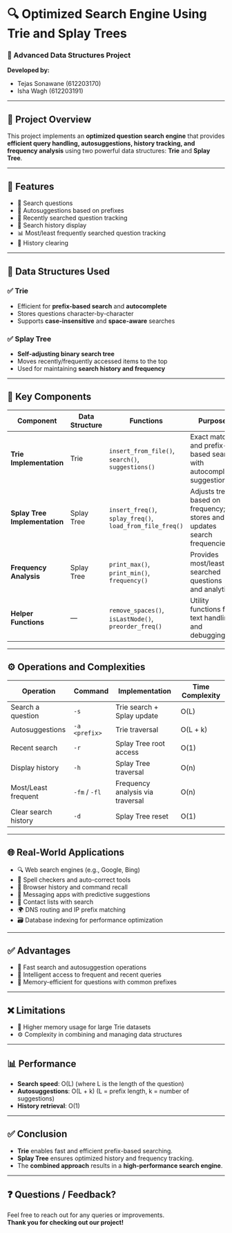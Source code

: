 # 🔍 Optimized Search Engine Using Trie and Splay Trees

### 📘 Advanced Data Structures Project  
**Developed by:**  
- Tejas Sonawane (612203170)  
- Isha Wagh (612203191)

---

## 📌 Project Overview

This project implements an **optimized question search engine** that provides **efficient query handling, autosuggestions, history tracking, and frequency analysis** using two powerful data structures: **Trie** and **Splay Tree**.

---

## 🚀 Features

- 🔎 Search questions
- 🧠 Autosuggestions based on prefixes
- 📜 Recently searched question tracking
- 📂 Search history display
- 📊 Most/least frequently searched question tracking
- 🧹 History clearing

---

## 🧱 Data Structures Used

### ✅ Trie
- Efficient for **prefix-based search** and **autocomplete**
- Stores questions character-by-character
- Supports **case-insensitive** and **space-aware** searches

### ✅ Splay Tree
- **Self-adjusting binary search tree**
- Moves recently/frequently accessed items to the top
- Used for maintaining **search history and frequency**

---

## 🧩 Key Components

| Component                  | Data Structure | Functions                                                  | Purpose                                                                 |
|----------------------------|----------------|------------------------------------------------------------|-------------------------------------------------------------------------|
| **Trie Implementation**    | Trie           | `insert_from_file()`, `search()`, `suggestions()`          | Exact match and prefix-based search with autocomplete suggestions      |
| **Splay Tree Implementation** | Splay Tree     | `insert_freq()`, `splay_freq()`, `load_from_file_freq()`    | Adjusts tree based on frequency; stores and updates search frequencies |
| **Frequency Analysis**     | Splay Tree     | `print_max()`, `print_min()`, `frequency()`                 | Provides most/least searched questions and analytics                   |
| **Helper Functions**       | —              | `remove_spaces()`, `isLastNode()`, `preorder_freq()`        | Utility functions for text handling and debugging                      |

---

## ⚙️ Operations and Complexities

| Operation              | Command        | Implementation                      | Time Complexity     |
|------------------------|----------------|-------------------------------------|---------------------|
| Search a question      | `-s`           | Trie search + Splay update          | O(L)                |
| Autosuggestions        | `-a <prefix>`  | Trie traversal                      | O(L + k)            |
| Recent search          | `-r`           | Splay Tree root access              | O(1)                |
| Display history        | `-h`           | Splay Tree traversal                | O(n)                |
| Most/Least frequent    | `-fm` / `-fl`  | Frequency analysis via traversal    | O(n)                |
| Clear search history   | `-d`           | Splay Tree reset                    | O(1)                |

---

## 🌐 Real-World Applications

- 🔍 Web search engines (e.g., Google, Bing)
- 🧠 Spell checkers and auto-correct tools
- 🧾 Browser history and command recall
- 💬 Messaging apps with predictive suggestions
- 📇 Contact lists with search
- 🌍 DNS routing and IP prefix matching
- 🗃️ Database indexing for performance optimization

---

## ✅ Advantages

- 🚀 Fast search and autosuggestion operations
- 🧠 Intelligent access to frequent and recent queries
- 💾 Memory-efficient for questions with common prefixes

---

## ❌ Limitations

- 🧠 Higher memory usage for large Trie datasets
- ⚙️ Complexity in combining and managing data structures

---

## 📊 Performance

- **Search speed**: O(L) (where L is the length of the question)
- **Autosuggestions**: O(L + k) (L = prefix length, k = number of suggestions)
- **History retrieval**: O(1)

---

## ✅ Conclusion

- **Trie** enables fast and efficient prefix-based searching.
- **Splay Tree** ensures optimized history and frequency tracking.
- The **combined approach** results in a **high-performance search engine**.

---

## ❓ Questions / Feedback?

Feel free to reach out for any queries or improvements.  
**Thank you for checking out our project!**
